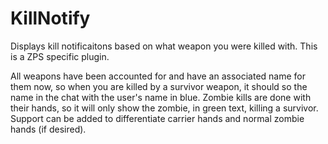 # KillNotify
Displays kill notificaitons based on what weapon you were killed with. This is a ZPS specific plugin.

All weapons have been accounted for and have an associated name for them now, so when you are killed by a survivor weapon, it should so the name in the chat with the user's name in blue. Zombie kills are done with their hands, so it will only show the zombie, in green text, killing a survivor. Support can be added to differentiate carrier hands and normal zombie hands (if desired).
